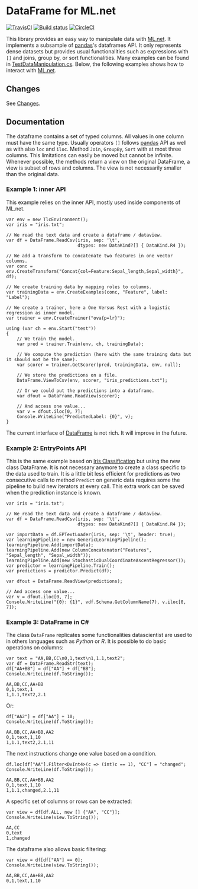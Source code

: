 # DataFrame for ML.net


[![TravisCI](https://travis-ci.org/xadupre/machinelearning_dataframe.svg?branch=master)](https://travis-ci.org/xadupre/machinelearning_dataframe)
[![Build status](https://ci.appveyor.com/api/projects/status/wob49me5x5n2c0jh?svg=true)](https://ci.appveyor.com/project/xadupre/machinelearning-dataframe)
[![CircleCI](https://circleci.com/gh/xadupre/machinelearning_dataframe.svg?style=svg)](https://circleci.com/gh/xadupre/machinelearning_dataframe)

This library provides an easy way to manipulate data
with [ML.net](https://www.microsoft.com/net/learn/apps/machine-learning-and-ai/ml-dotnet).
It implements a subsample of [pandas](https://pandas.pydata.org/)'s dataframes API.
It only represents dense datasets but provides usual functionalities such as
expressions with ``[]`` and joins, group by, or sort functionalities.
Many examples can be found in
[TestDataManipulation.cs](https://github.com/xadupre/machinelearning_dataframe/blob/master/UnitTests/TestDataManipulation.cs).
Below, the following examples shows how to interact
with [ML.net](https://www.microsoft.com/net/learn/apps/machine-learning-and-ai/ml-dotnet).

## Changes

See [Changes](CHANGES.md).

## Documentation

The dataframe contains a set of typed columns. All values in one column
must have the same type. Usually operators ``[]`` follows
[pandas](https://pandas.pydata.org/pandas-docs/stable/indexing.html) API
as well as with also ``loc`` and ``iloc``.
Method ``Join``, ``GroupBy``, ``Sort`` with at most three columns.
This limitations can easily be moved but cannot be infinite.
Whenever possible, the methods return a view on the original DataFrame,
a view is subset of rows and columns. The view is not necessarily smaller
than the original data.

### Example 1: inner API

This example relies on the inner API, mostly used
inside components of ML.net.

```CSharp
var env = new TlcEnvironment();
var iris = "iris.txt";

// We read the text data and create a dataframe / dataview.
var df = DataFrame.ReadCsv(iris, sep: '\t',
                           dtypes: new DataKind?[] { DataKind.R4 });

// We add a transform to concatenate two features in one vector columns.
var conc = env.CreateTransform("Concat{col=Feature:Sepal_length,Sepal_width}", df);

// We create training data by mapping roles to columns.
var trainingData = env.CreateExamples(conc, "Feature", label: "Label");

// We create a trainer, here a One Versus Rest with a logistic regression as inner model.
var trainer = env.CreateTrainer("ova{p=lr}");

using (var ch = env.Start("test"))
{
    // We train the model.
    var pred = trainer.Train(env, ch, trainingData);

    // We compute the prediction (here with the same training data but it should not be the same).
    var scorer = trainer.GetScorer(pred, trainingData, env, null);

    // We store the predictions on a file.
    DataFrame.ViewToCsv(env, scorer, "iris_predictions.txt");

    // Or we could put the predictions into a dataframe.
    var dfout = DataFrame.ReadView(scorer);

    // And access one value...
    var v = dfout.iloc[0, 7];
    Console.WriteLine("PredictedLabel: {0}", v);
}
```

The current interface of
[DataFrame](https://github.com/xadupre/machinelearningext/blob/master/machinelearningext/DataManipulation/DataFrame.cs)
is not rich. It will improve in the future.

### Example 2: EntryPoints API

This is the same example based on
[Iris Classification](https://github.com/dotnet/machinelearning-samples/tree/master/samples/getting-started/MulticlassClassification_Iris)
but using the new class DataFrame. It is not necessary anymore
to create a class specific to the data used to train. It is a
little bit less efficient for predictions as two consecutive
calls to method ``Predict`` on generic data requires
some the pipeline to build new iterators at every call.
This extra work can be saved when the prediction instance is known.

```CSharp
var iris = "iris.txt";

// We read the text data and create a dataframe / dataview.
var df = DataFrame.ReadCsv(iris, sep: '\t',
                           dtypes: new DataKind?[] { DataKind.R4 });

var importData = df.EPTextLoader(iris, sep: '\t', header: true);
var learningPipeline = new GenericLearningPipeline();
learningPipeline.Add(importData);
learningPipeline.Add(new ColumnConcatenator("Features", "Sepal_length", "Sepal_width"));
learningPipeline.Add(new StochasticDualCoordinateAscentRegressor());
var predictor = learningPipeline.Train();
var predictions = predictor.Predict(df);

var dfout = DataFrame.ReadView(predictions);

// And access one value...
var v = dfout.iloc[0, 7];
Console.WriteLine("{0}: {1}", vdf.Schema.GetColumnName(7), v.iloc[0, 7]);
```

### Example 3: DataFrame in C#

The class ``DataFrame`` replicates some functionalities
datascientist are used to in others languages such as
*Python* or *R*. It is possible to do basic operations
on columns:

```CSharp
var text = "AA,BB,CC\n0,1,text\n1,1.1,text2";
var df = DataFrame.ReadStr(text);
df["AA+BB"] = df["AA"] + df["BB"];
Console.WriteLine(df.ToString());
```

```
AA,BB,CC,AA+BB
0,1,text,1
1,1.1,text2,2.1
```

Or:

```CSharp
df["AA2"] = df["AA"] + 10;
Console.WriteLine(df.ToString());
```

```
AA,BB,CC,AA+BB,AA2
0,1,text,1,10
1,1.1,text2,2.1,11
```

The next instructions change one value
based on a condition.

```CSharp
df.loc[df["AA"].Filter<DvInt4>(c => (int)c == 1), "CC"] = "changed";
Console.WriteLine(df.ToString());
```

```
AA,BB,CC,AA+BB,AA2
0,1,text,1,10
1,1.1,changed,2.1,11
```

A specific set of columns or rows can be extracted:

```CSharp
var view = df[df.ALL, new [] {"AA", "CC"}];
Console.WriteLine(view.ToString());
```

```
AA,CC
0,text
1,changed
```

The dataframe also allows basic filtering:

```CSharp
var view = df[df["AA"] == 0];
Console.WriteLine(view.ToString());
```

```
AA,BB,CC,AA+BB,AA2
0,1,text,1,10
```

